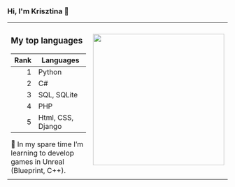 ### Hi, I'm Krisztina 👋


<table>

<td style="border: none">
  <h3>My top languages</h3>

| Rank | Languages |
|-----:|-----------|
|     1| Python  |
|     2| C#         |
|     3| SQL, SQLite       |
|     4| PHP   |
|     5| Html, CSS, Django       |
  
</details>
 🌱 In my spare time I’m learning to develop games in Unreal (Blueprint, C++).

</td>
<td style="border: none">
<div id="header" align="right">
  <img src="https://user-images.githubusercontent.com/82880530/216677082-83024438-194c-4567-bd71-86839d59232f.png" {width=30px height=300px}/>



</td>
</tr>
<tr>
<td align="right">
</td>
<td align="right">
</td>
</tr>
</table>
